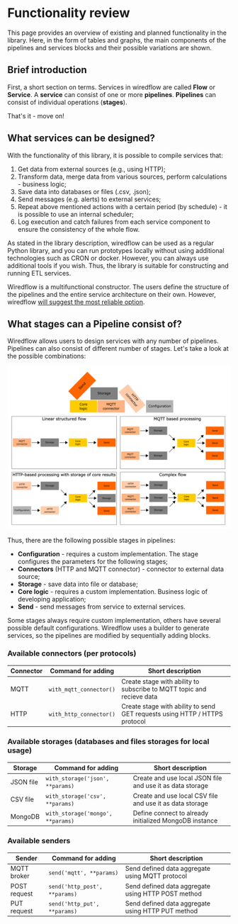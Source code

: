 # Functionality review

This page provides an overview of existing and planned functionality in the library. 
Here, in the form of tables and graphs, the main components of the pipelines and services 
blocks and their possible variations are shown.

## Brief introduction

First, a short section on terms. Services in wiredflow are called **Flow** or **Service**. 
A **service** can consist of one or more **pipelines**. 
**Pipelines** can consist of individual operations (**stages**). 

That's it - move on!

## What services can be designed?

With the functionality of this library, it is possible to compile services that:

1. Get data from external sources (e.g., using HTTP);
2. Transform data, merge data from various sources, perform calculations - business logic;
3. Save data into databases or files (.csv, .json);
4. Send messages (e.g. alerts) to external services;
5. Repeat above mentioned actions with a certain period (by schedule) - it is possible to use an internal scheduler;
6. Log execution and catch failures from each service component to ensure the consistency of the whole flow.

As stated in the library description, wiredflow can be used as a regular 
Python library, and you can run prototypes locally without using additional 
technologies such as CRON or docker. 
However, you can always use additional tools if you wish. 
Thus, the library is suitable for constructing and running ETL services.

Wiredflow is a multifunctional constructor. The users define the structure of 
the pipelines and the entire service architecture on their own. 
However, wiredflow [will suggest the most reliable option](friend.md).

## What stages can a Pipeline consist of?

Wiredflow allows users to design services with any number of pipelines. 
Pipelines can also consist of different number of stages.
Let's take a look at the possible combinations: 

<img src="https://raw.githubusercontent.com/wiredhut/wiredflow/main/docs/media/flow_examples.png" width="800"/>

Thus, there are the following possible stages in pipelines:

- **Configuration** - requires a custom implementation. The stage configures the parameters for the following stages;
- **Connectors** (HTTP and MQTT connector) - connector to external data source;
- **Storage** - save data into file or database;
- **Core logic** - requires a custom implementation. Business logic of developing application;
- **Send** - send messages from service to external services.

Some stages always require custom implementation, others have several possible default configurations.
Wiredflow uses a builder to generate services, so the pipelines are modified by sequentially adding blocks. 

### Available connectors (per protocols)

| Connector |   Command for adding    | Short description                                                          |
|-----------|-------------------------|----------------------------------------------------------------------------|
| MQTT      | `with_mqtt_connector()` | Create stage with ability to subscribe to MQTT topic and recieve data      |
| HTTP      | `with_http_connector()` | Create stage with ability to send GET requests using HTTP / HTTPS protocol |

### Available storages (databases and files storages for local usage)

|  Storage  |      Command for adding           | Short description                                             |
|-----------|-----------------------------------|---------------------------------------------------------------|
| JSON file | `with_storage('json', **params)`  | Create and use local JSON file and use it as data storage     |
| CSV file  | `with_storage('csv', **params)`   | Create and use local CSV file and use it as data storage      |
| MongoDB   | `with_storage('mongo', **params)` | Define connect to already initialized MongoDB instance        |

### Available senders

|  Sender       |      Command for adding       | Short description                                        |
|---------------|-------------------------------|----------------------------------------------------------|
| MQTT broker   | `send('mqtt', **params)`      | Send defined data aggregate using MQTT protocol          |
| POST request  | `send('http_post', **params)` | Send defined data aggregate using HTTP POST method       |
| PUT request   | `send('http_put', **params)`  | Send defined data aggregate using HTTP PUT method        |

